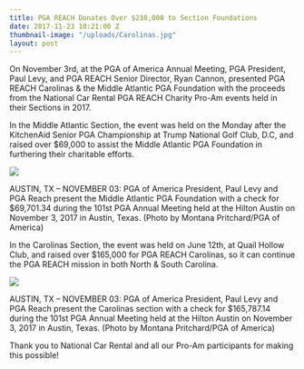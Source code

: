 ```yaml
---
title: PGA REACH Donates Over $230,000 to Section Foundations
date: 2017-11-23 10:21:00 Z
thumbnail-image: "/uploads/Carolinas.jpg"
layout: post
---
```


On November 3rd, at the PGA of America Annual Meeting, PGA President, Paul Levy, and PGA REACH Senior Director, Ryan Cannon, presented PGA REACH Carolinas & the Middle Atlantic PGA Foundation with the proceeds from the National Car Rental PGA REACH Charity Pro-Am events held in their Sections in 2017.

In the Middle Atlantic Section, the event was held on the Monday after the KitchenAid Senior PGA Championship at Trump National Golf Club, D.C, and raised over $69,000 to assist the Middle Atlantic PGA Foundation in furthering their charitable efforts.

![][1]

AUSTIN, TX – NOVEMBER 03: PGA of America President, Paul Levy and PGA Reach present the Middle Atlantic PGA Foundation with a check for $69,701.34 during the 101st PGA Annual Meeting held at the Hilton Austin on November 3, 2017 in Austin, Texas. (Photo by Montana Pritchard/PGA of America)

In the Carolinas Section, the event was held on June 12th, at Quail Hollow Club, and raised over $165,000 for PGA REACH Carolinas, so it can continue the PGA REACH mission in both North & South Carolina.

![][2]

AUSTIN, TX – NOVEMBER 03: PGA of America President, Paul Levy and PGA Reach present the Carolinas section with a check for $165,787.14 during the 101st PGA Annual Meeting held at the Hilton Austin on November 3, 2017 in Austin, Texas. (Photo by Montana Pritchard/PGA of America)

Thank you to National Car Rental and all our Pro-Am participants for making this possible!

 

[1]: https://pgareach.org/wp-content/uploads/2017/11/MiddleAtlantic-1024x913.jpg
[2]: https://pgareach.org/wp-content/uploads/2017/11/Carolinas-1024x682.jpg